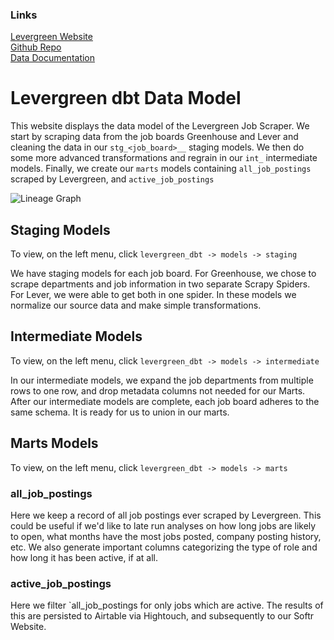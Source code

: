 ### Links
[Levergreen Website](https://levergreen.dev/)  
[Github Repo](https://github.com/adgramigna/job-board-scraper/)  
[Data Documentation](https://adgramigna.github.io/job-board-scraper/)
# Levergreen dbt Data Model
This website displays the data model of the Levergreen Job Scraper. We start by scraping data from the job boards Greenhouse
and Lever and cleaning the data in our `stg_<job_board>__` staging models. We then do some more advanced transformations and regrain
in our `int_` intermediate models. Finally, we create our `marts` models containing `all_job_postings` scraped by Levergreen, and 
`active_job_postings`

![Lineage Graph](https://raw.githubusercontent.com/adgramigna/job-board-scraper/main/assets/images/lineage_graph.png)

## Staging Models
To view, on the left menu, click `levergreen_dbt -> models -> staging`

We have staging models for each job board. For Greenhouse, we chose to scrape departments and job information in two separate Scrapy Spiders.
For Lever, we were able to get both in one spider. In these models we normalize our source data and make simple transformations.

## Intermediate Models
To view, on the left menu, click `levergreen_dbt -> models -> intermediate`

In our intermediate models, we expand the job departments from multiple rows to one row, and drop metadata columns not needed for our Marts. After our
intermediate models are complete, each job board adheres to the same schema. It is ready for us to union in our marts.

## Marts Models
To view, on the left menu, click `levergreen_dbt -> models -> marts`

### all_job_postings
Here we keep a record of all job postings ever scraped by Levergreen. This could be useful if we'd like to late run analyses on how long jobs are
likely to open, what months have the most jobs posted, company posting history, etc. We also generate important columns categorizing the type of role
and how long it has been active, if at all.

### active_job_postings
Here we filter `all_job_postings for only jobs which are active. The results of this are persisted to Airtable via Hightouch, and subsequently to our
Softr Website.